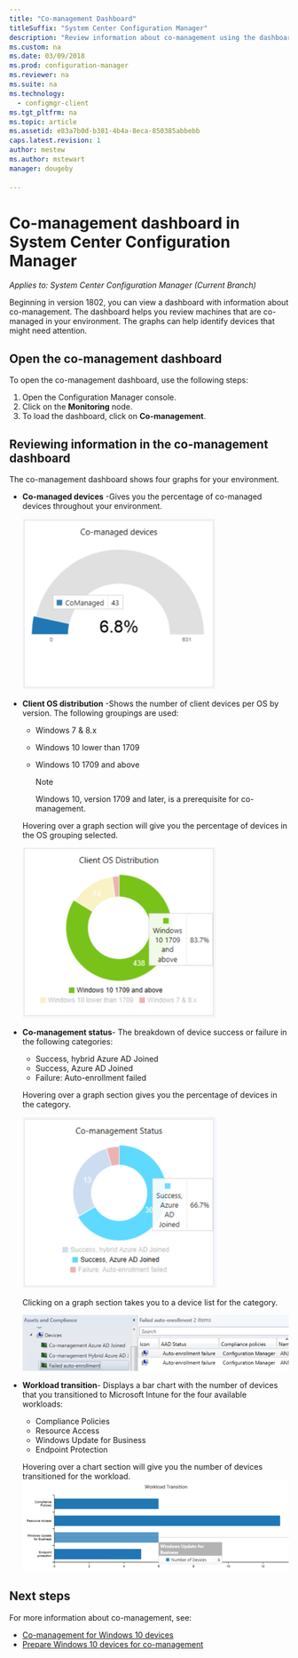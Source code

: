 ```yaml
---
title: "Co-management Dashboard"
titleSuffix: "System Center Configuration Manager"
description: "Review information about co-management using the dashboard."
ms.custom: na
ms.date: 03/09/2018
ms.prod: configuration-manager
ms.reviewer: na
ms.suite: na
ms.technology:
  - configmgr-client
ms.tgt_pltfrm: na
ms.topic: article
ms.assetid: e83a7b0d-b381-4b4a-8eca-850385abbebb
caps.latest.revision: 1
author: mestew
ms.author: mstewart
manager: dougeby

---
```


# Co-management dashboard in System Center Configuration Manager
*Applies to: System Center Configuration Manager (Current Branch)*

Beginning in version 1802, you can view a dashboard with information about co-management. The dashboard helps you review machines that are co-managed in your environment. The graphs can help identify devices that might need attention.<!--1356648-->

## Open the co-management dashboard
To open the co-management dashboard, use the following steps: 

1. Open the Configuration Manager console. 
2. Click on the **Monitoring** node. 
3. To load the dashboard, click on **Co-management**.

## Reviewing information in the co-management dashboard

The co-management dashboard shows four graphs for your environment. 

- **Co-managed devices** -Gives you the percentage of co-managed devices throughout your environment.

    ![Co-managed devices graph](media\co-management-dashboard\Percent-Co-managed-graph.PNG)

- **Client OS distribution** -Shows the number of client devices per OS by version. The following groupings are used: </br>
    - Windows 7 & 8.x
    - Windows 10 lower than 1709
    - Windows 10 1709 and above

         > [!NOTE] 
         > Windows 10, version 1709 and later, is a prerequisite for co-management.

     Hovering over a graph section will give you the percentage of devices in the OS grouping selected.

     ![Graph of Client OS distribution](media\co-management-dashboard\Co-management-OS-distribution-graph.PNG)

- **Co-management status**- The breakdown of device success or failure in the following categories:
    - Success, hybrid Azure AD Joined
    - Success, Azure AD Joined
    - Failure: Auto-enrollment failed
    
     Hovering over a graph section gives you the percentage of devices in the category. 

     ![Status graph for co-management](media\co-management-dashboard\Co-management-status-graph.PNG)

     Clicking on a graph section takes you to a device list for the category.
 
     ![Enrollment failure device list](media\co-management-dashboard\Enrollment-Failure_Device-List.PNG)


- **Workload transition**- Displays a bar chart with the number of devices that you transitioned to Microsoft Intune for the four available workloads:
    - Compliance Policies
    - Resource Access
    - Windows Update for Business
    - Endpoint Protection

     Hovering over a chart section will give you the number of devices transitioned for the workload. 
     ![Workload transition bar graph](media\co-management-dashboard\Workload-Transition.PNG)


## Next steps

For more information about co-management, see:
 - [Co-management for Windows 10 devices](/sccm/core/clients/manage/co-management-overview.md)
 - [Prepare Windows 10 devices for co-management](/sccm/core/clients/manage/co-management-prepare.md)

    
